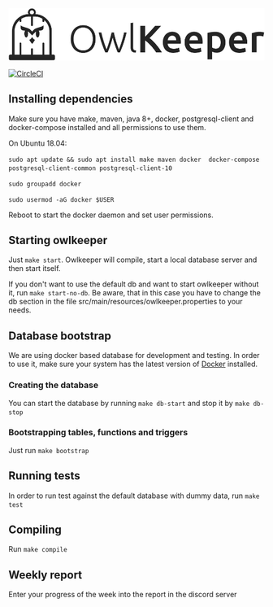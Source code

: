 
![Owlkeeper Logo](src/main/resources/images/logo.png)


[![CircleCI](https://circleci.com/gh/xvzf/owlkeeper/tree/master.svg?style=svg&circle-token=d1cc8d28c19045189e8c4b6fcc112315501d66b0)](https://circleci.com/gh/xvzf/owlkeeper/tree/master)

## Installing dependencies
Make sure you have make, maven, java 8+, docker, postgresql-client and docker-compose installed and all permissions to use them.

On Ubuntu 18.04:

`sudo apt update && sudo apt install make maven docker 
docker-compose postgresql-client-common postgresql-client-10`  

`sudo groupadd docker`  

`sudo usermod -aG docker $USER`  

Reboot to start the docker daemon and set user permissions.


## Starting owlkeeper
Just `make start`.
Owlkeeper will compile, start a local database server and then start itself.

If you don't want to use the default db and want to start owlkeeper without it, run `make start-no-db`.
Be aware, that in this case you have to change the db section in the file 
src/main/resources/owlkeeper.properties to your needs.

## Database bootstrap
We are using docker based database for development and testing.
In order to use it, make sure your system has the latest version of [Docker](https://github.com/docker/docker-install#usage) installed.

### Creating the database
You can start the database by running `make db-start` and stop it by `make db-stop`

### Bootstrapping tables, functions and triggers
Just run `make bootstrap`

## Running tests
In order to run test against the default database with dummy data, run `make test`

## Compiling
Run `make compile`

## Weekly report
Enter your progress of the week into the report in the discord server
